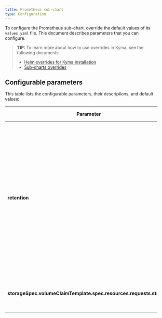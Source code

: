 ```yaml
---
title: Prometheus sub-chart
type: Configuration
---
```


To configure the Prometheus sub-chart, override the default values of its `values.yaml` file. This document describes parameters that you can configure.

>**TIP:** To learn more about how to use overrides in Kyma, see the following documents:
>* [Helm overrides for Kyma installation](/root/kyma/#configuration-helm-overrides-for-kyma-installation)
>* [Sub-charts overrides](/root/kyma/#configuration-helm-overrides-for-kyma-installation-sub-chart-overrides)

## Configurable parameters

This table lists the configurable parameters, their descriptions, and default values:

| Parameter | Description | Default value |
|-----------|-------------|---------------|
| **retention** | Specifies a period of time for which Prometheus stores the metrics in-memory. This retention time is for the in-memory storage only, Prometheus will keep recent data for configured time in-memory to avoid read whole data from disk.| `2h` |
| **storageSpec.volumeClaimTemplate.spec.resources.requests.storage** | Specifies the size of a Persistent Volume Claim (PVC). | `4Gi` |
